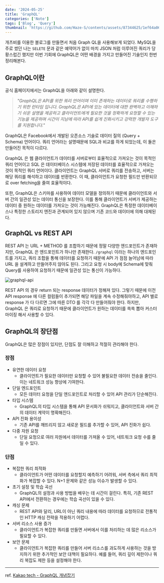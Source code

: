 ```yaml
---
date: '2024-05-25'
title: 'GraphQL'
categories: ['Note']
tags: ['Blog', 'Query']
thumbnail: 'https://github.com/Haze-S/contents/assets/87344625/1ef64a06-b669-441a-892f-dc87a7002b3b'
---
```


개츠비를 이용한 블로그를 만들면서 처음 Graph QL을 사용해보게 되었다. MySQL을 주로 썼던 나는 `SELETE` 문과 같은 예약어가 없이 마치 JSON 처럼 이루어진 쿼리가 당황스럽긴 했지만 이번 기회에 GraphQL은 어떤 배경을 가지고 만들어진 기술인지 한번 정리해본다.

## GraphQL이란

공식 홈페이지에서는 GraphQL을 아래와 같이 설명한다.

> _"GraphQL은 API를 위한 쿼리 언어이며 이미 존재하는 데이터로 쿼리를 수행하기 위한 런타임 입니다. GraphQL은 API에 있는 데이터에 대한 완벽하고 이해하기 쉬운 설명을 제공하고 클라이언트에게 필요한 것을 정확하게 요청할 수 있는 기능을 제공하며 시간이 지남에 따라 API를 쉽게 진화시키고 강력한 개발자 도구를 지원합니다."_

GraphQL은 Facebook에서 개발된 오픈소스 기술로 데이터 질의 (Query + Schema) 언어이다. 쿼리 언어라는 설명때문에 SQL과 비교를 하게 되었는데, 이 둘은 만들어진 목적이 다르다.

GraphQL 은 웹 클라이언트가 데이터를 서버로부터 효율적으로 가져오는 것이 목적인 쿼리 언어이고 SQL 은 데이터베이스 시스템에 저장된 데이터를 효율적으로 가져오는 것이 목적인 쿼리 언어이다. 클라이언트는 GraphQL 서버로 쿼리를 전송하고, 서버는 해당 쿼리를 해석하고 데이터를 반환한다. 이 때, 클라이언트가 요청한 필드만 반환되므로 over fetching을 줄여 효율적이다.

또한, GraphQL은 스키마를 사용하여 데이터 모델을 정의하기 때문에 클라이언트와 서버 간의 일관성 있는 데이터 통신을 보장한다. 이를 통해 클라이언트가 서버가 제공하는 데이터 중 원하는 데이터를 가져오는 것이 가능해진다. GraphQL은 특정한 데이터베이스나 특정한 스토리지 엔진과 관계되어 있지 않으며 기존 코드와 데이터에 의해 대체된다.

## GraphQL vs REST API

REST API 는 URL + METHOD 를 조합하기 때문에 정말 다양한 엔드포인트가 존재하지만,
GraphQL 은 엔드포인트가 하나만 존재한다. `/graphql` 이라는 하나의 엔드포인트를 가지고, 쿼리 조합을 통해 데이터를 요청하기 때문에 API 가 점점 늘어남에 따라 URL 을 설계하고 만들어주지 않아도 된다. 그리고 요청 시 body에 Schema에 맞춰 Query를 사용하여 요청하기 때문에 일관성 있는 통신이 가능하다.

![graphql-api](https://github.com/Haze-S/contents/assets/87344625/89c81caa-cc66-4c41-ac68-ed517a6ac641)

REST API 의 경우 return 되는 response 데이터가 정해져 있다. 그렇기 때문에 이전 API response 에 다른 컬럼들이 추가되면 해당 파일을 계속 수정해줘야하고, API 별로 response 가 다 다르면 그에 따른 DTO 를 각각 다 만들어줘야 한다. 하지만, GraphQL 은 쿼리로 요청하기 때문에 클라이언트가 원하는 데이터를 쏙쏙 뽑아 커스터마이징 해서 사용할 수 있다.

## GraphQL의 장단점

GraphQL은 많은 장점이 있지만, 단점도 잘 이해하고 적절히 관리해야 한다.

### 장점

- 유연한 데이터 요청
  - 클라이언트가 필요한 데이터만 요청할 수 있어 불필요한 데이터 전송을 줄인다. 이는 네트워크 성능 향상에 기여한다.
- 단일 엔드포인트
  - 모든 데이터 요청을 단일 엔드포인트로 처리할 수 있어 API 관리가 단순해진다.
- 타입 시스템
  - GraphQL의 타입 시스템을 통해 API 문서화가 쉬워지고, 클라이언트와 서버 간의 데이터 계약이 명확해진다.
- API 진화 용이성
  - 기존 API를 깨뜨리지 않고 새로운 필드를 추가할 수 있어, API 진화가 쉽다.
- 다중 자원 요청
  - 단일 요청으로 여러 자원에서 데이터를 가져올 수 있어, 네트워크 요청 수를 줄일 수 있다.

### 단점

- 복잡한 쿼리 최적화
  - 클라이언트가 어떤 데이터를 요청할지 예측하기 어려워, 서버 측에서 쿼리 최적화가 복잡할 수 있다. N+1 문제와 같은 성능 이슈가 발생할 수 있다.
- 초기 설정 및 학습 곡선
  - GraphQL의 설정과 사용 방법을 배우는 데 시간이 걸린다. 특히, 기존 REST API에서 전환하는 경우에는 학습 곡선이 있을 수 있다.
- 캐싱 문제
  - REST API와 달리, URL이 아닌 쿼리 내용에 따라 데이터를 요청하므로 전통적인 HTTP 캐싱 전략을 적용하기 어렵다.
- 서버 리소스 사용 증가
  - 클라이언트가 복잡한 쿼리를 만들면 서버에서 이를 처리하는 데 많은 리소스가 필요할 수 있다.
- 보안 문제
  - 클라이언트가 복잡한 쿼리를 만들어 서버 리소스를 과도하게 사용하는 것을 방지하기 위한 추가적인 보안 대책이 필요하다. 예를 들어, 쿼리 깊이 제한이나 쿼리 복잡도 제한 등을 설정해야 한다.

---

ref.
[Kakao tech - GraphQL 개념잡기](https://tech.kakao.com/posts/364)
